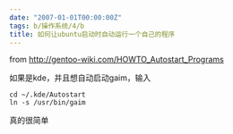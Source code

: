 ```yaml
---
date: "2007-01-01T00:00:00Z"
tags: b/操作系统/4/b
title: 如何让ubuntu启动时自动运行一个自己的程序
---
```


from <http://gentoo-wiki.com/HOWTO_Autostart_Programs>

如果是kde，并且想自动启动gaim，输入

    cd ~/.kde/Autostart
    ln -s /usr/bin/gaim

真的很简单

